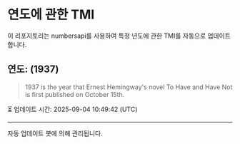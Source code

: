 
# 연도에 관한 TMI

이 리포지토리는 numbersapi를 사용하여 특정 년도에 관한 TMI를 자동으로 업데이트합니다.

## 연도: (1937)
> 1937 is the year that Ernest Hemingway's novel To Have and Have Not is first published on October 15th.

⏳ 업데이트 시간: 2025-09-04 10:49:42 (UTC)

---
자동 업데이트 봇에 의해 관리됩니다.
